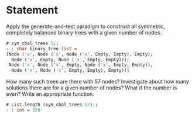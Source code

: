 # Statement

Apply the generate-and-test paradigm to construct all symmetric,
completely balanced binary trees with a given number of nodes.

```ocaml
# sym_cbal_trees 5;;
- : char binary_tree list =
[Node ('x', Node ('x', Node ('x', Empty, Empty), Empty),
  Node ('x', Empty, Node ('x', Empty, Empty)));
 Node ('x', Node ('x', Empty, Node ('x', Empty, Empty)),
  Node ('x', Node ('x', Empty, Empty), Empty))]
```

How many such trees are there with 57 nodes? Investigate about how many
solutions there are for a given number of nodes? What if the number is
even? Write an appropriate function.

```ocaml
# List.length (sym_cbal_trees 57);;
- : int = 256
```